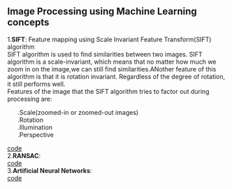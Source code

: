 <h2> Image Processing using Machine Learning concepts</h2>
  
1.**SIFT**: Feature mapping using Scale Invariant Feature Transform(SIFT) algorithm<br>
            SIFT algorithm is used to find similarities between two images.
            SIFT algorithm is a scale-invariant, which means that no matter how much we zoom in on the image,we can still find similarities.ANother feature of this algorithm is               that it is rotation invariant. Regardless of the degree of rotation, it still performs well.<br>
            Features of the image that the SIFT algorithm tries to factor out during processing are:
            <ol>
             .Scale(zoomed-in or zoomed-out images)<br>
             .Rotation<br>
             .Illumination<br>
             .Perspective<br>
            </ol>
[code]()<br>
2.**RANSAC**: <br>
[code]()<br>
3.**Artificial Neural Networks**:<br>
[code]()
